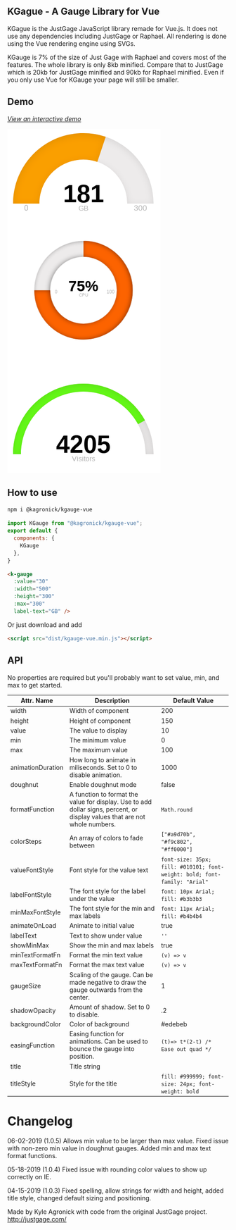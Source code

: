 ## KGague - A Gauge Library for Vue

KGague is the JustGage JavaScript library remade for Vue.js. It does not use any dependencies including JustGage or Raphael. All rendering is done using the Vue rendering engine using SVGs.

KGauge is 7% of the size of Just Gage with Raphael and covers most of the features. The whole library is only 8kb minified. Compare that to JustGage which is 20kb for JustGage minified and 90kb for Raphael minified. Even if you only use Vue for KGauge your page will still be smaller. 



## Demo
*[View an interactive demo](https://agronick.github.io/KGauge/)*


![Examples](https://raw.githubusercontent.com/agronick/KGauge/master/gauge.png)
## How to use

```bash
npm i @kagronick/kgauge-vue
```

```js
import KGauge from "@kagronick/kgauge-vue";
export default {
  components: {
    KGauge
  },
}
```

```html
<k-gauge 
  :value="30"
  :width="500"
  :height="300"
  :max="300"
  label-text="GB" />
```
Or just download and add
```html
<script src="dist/kgauge-vue.min.js"></script>
```


## API

No properties are required but you'll probably want to set value, min, and max to get started.

| Attr. Name        | Description                                                                                                                 | Default Value                                                           |
|-------------------|-----------------------------------------------------------------------------------------------------------------------------|-------------------------------------------------------------------------|
| width             | Width of component                                                                                                          | 200                                                                     |
| height            | Height of component                                                                                                         | 150                                                                     |
| value             | The value to display                                                                                                        | 10                                                                      |
| min               | The minimum value                                                                                                           | 0                                                                       |
| max               | The maximum value                                                                                                           | 100                                                                     |
| animationDuration | How long to animate in miliseconds. Set to 0 to disable animation.                                                          | 1000                                                                    |
| doughnut          | Enable doughnut mode                                                                                                        | false                                                                   |
| formatFunction    | A function to format the value for display. Use to add dollar signs, percent, or display values that are not whole numbers. | `Math.round`                                                            |
| colorSteps        | An array of colors to fade between                                                                                          | `["#a9d70b", "#f9c802", "#ff0000"]`                                     |
| valueFontStyle    | Font style for the value text                                                                                               | `font-size: 35px; fill: #010101; font-weight: bold; font-family: "Arial"` |
| labelFontStyle    | The font style for the label under the value                                                                                | `font: 10px Arial; fill: #b3b3b3`                                         |
| minMaxFontStyle   | The font style for the min and max labels                                                                                   | `font: 11px Arial; fill: #b4b4b4`                                        |
| animateOnLoad     | Animate to initial value                                                                                                    | true                                                                    |
| labelText         | Text to show under value                                                                                                    | `''`                                                                    |
| showMinMax        | Show the min and max labels                                                                                                 | true                                                                    |
| minTextFormatFn   | Format the min text value                                                                                                   | `(v) => v`                                                                 |
| maxTextFormatFn   | Format the max text value                                                                                                   | `(v) => v`                                                                 |
| gaugeSize         | Scaling of the gauge. Can be made negative to draw the gauge outwards from the center.                                      | 1                                                                       |
| shadowOpacity     | Amount of shadow. Set to 0 to disable.                                                                                      | .2                                                                      |
| backgroundColor   | Color of background                                                                                                         | #edebeb                                                                 |
| easingFunction    | Easing function for animations. Can be used to bounce the gauge into position.                                              | `(t)=> t*(2-t) /* Ease out quad */`                                     |
| title             | Title string                                                                                                                |                                                                         |
| titleStyle        | Style for the title                                                                                                         | `fill: #999999; font-size: 24px; font-weight: bold`                     |


# Changelog
06-02-2019 (1.0.5)
Allows min value to be larger than max value.
Fixed issue with non-zero min value in doughnut gauges.
Added min and max text format functions.

05-18-2019 (1.0.4)
Fixed issue with rounding color values to show up correctly on IE.

04-15-2019 (1.0.3)
Fixed spelling, allow strings for width and height, added title style, changed default sizing and positioning.


Made by Kyle Agronick with code from the original JustGage project. http://justgage.com/
